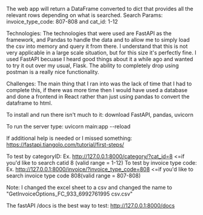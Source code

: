 The web app will return a DataFrame converted to dict that provides all the relevant rows depending on what is searched.
Search Params: invoice_type_code: 807-808 and cat_id: 1-12

Technologies:
The technologies that were used are FastAPI as the framework, and Pandas to handle the data and to allow me to simply load the csv into memory and query it from there. I understand that this is not very applicable in a large scale situation, but for this size it's perfectly fine. I used FastAPI becuase I heard good things about it a while ago and wanted to try it out over my usual, Flask. The ability to completely drop using postman is a really nice functionality.

Challenges:
The main thing that I ran into was the lack of time that I had to complete this, if there was more time then I would have used a database and done a frontend in React rather than just using pandas to convert the dataframe to html.

To install and run there isn't much to it:
download FastAPI, pandas, uvicorn

To run the server type:
uvicorn main:app --reload

If additional help is needed or I missed something: https://fastapi.tiangolo.com/tutorial/first-steps/

To test by categoryID: Ex. http://127.0.0.1:8000/category/?cat_id=8 <=if you'd like to search catid 8 (valid range = 1-12)
To test by invoice type code: Ex. http://127.0.0.1:8000/invoice/?invoice_type_code=808 <=if you'd like to search invoice type code 808(valid range = 807-808)


Note: I changed the excel sheet to a csv and changed the name to "GetInvoiceOptions_FC_933_6992761995 csv.csv"


The fastAPI /docs is the best way to test: http://127.0.0.1:8000/docs







